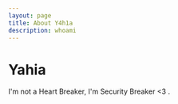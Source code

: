 ```yaml
---
layout: page
title: About Y4h1a
description: whoami
---
```

# Yahia 
I'm not a Heart Breaker, I'm Security Breaker <3 .
